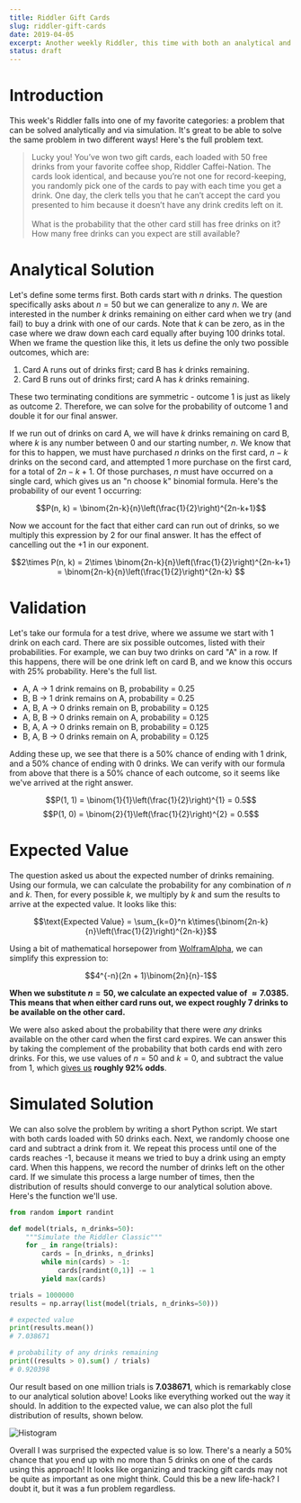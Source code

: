 ```yaml
---
title: Riddler Gift Cards
slug: riddler-gift-cards
date: 2019-04-05
excerpt: Another weekly Riddler, this time with both an analytical and simulated solution!
status: draft
---
```


# Introduction

This week's Riddler falls into one of my favorite categories: a problem that can be solved analytically and via simulation. It's great to be able to solve the same problem in two different ways! Here's the full problem text.

> Lucky you! You’ve won two gift cards, each loaded with 50 free drinks from your favorite coffee shop, Riddler Caffei-Nation. The cards look identical, and because you’re not one for record-keeping, you randomly pick one of the cards to pay with each time you get a drink. One day, the clerk tells you that he can’t accept the card you presented to him because it doesn’t have any drink credits left on it.
> <br><br>
> What is the probability that the other card still has free drinks on it? How many free drinks can you expect are still available?

# Analytical Solution

Let's define some terms first. Both cards start with $n$ drinks. The question specifically asks about $n=50$ but we can generalize to any $n$. We are interested in the number $k$ drinks remaining on either card when we try (and fail) to buy a drink with one of our cards. Note that $k$ can be zero, as in the case where we draw down each card equally after buying 100 drinks total. When we frame the question like this, it lets us define the only two possible outcomes, which are: <br>

1. Card A runs out of drinks first; card B has $k$ drinks remaining.
2. Card B runs out of drinks first; card A has $k$ drinks remaining.

These two terminating conditions are symmetric - outcome 1 is just as likely as outcome 2. Therefore, we can solve for the probability of outcome 1 and double it for our final answer.

If we run out of drinks on card A, we will have $k$ drinks remaining on card B, where $k$ is any number between 0 and our starting number, $n$. We know that for this to happen, we must have purchased $n$ drinks on the first card, $n-k$ drinks on the second card, and attempted $1$ more purchase on the first card, for a total of $2n - k + 1$. Of those purchases, $n$ must have occurred on a single card, which gives us an "n choose k" binomial formula. Here's the probability of our event 1 occurring:

$$P(n, k) = \binom{2n-k}{n}\left(\frac{1}{2}\right)^{2n-k+1}$$

Now we account for the fact that either card can run out of drinks, so we multiply this expression by 2 for our final answer. It has the effect of cancelling out the $+1$ in our exponent.

$$2\times P(n, k) = 2\times \binom{2n-k}{n}\left(\frac{1}{2}\right)^{2n-k+1} = \binom{2n-k}{n}\left(\frac{1}{2}\right)^{2n-k} $$

# Validation

Let's take our formula for a test drive, where we assume we start with 1 drink on each card. There are six possible outcomes, listed with their probabilities. For example, we can buy two drinks on card "A" in a row. If this happens, there will be one drink left on card B, and we know this occurs with 25% probability. Here's the full list.

- A, A -> 1 drink remains on B, probability = 0.25
- B, B -> 1 drink remains on A, probability = 0.25
- A, B, A -> 0 drinks remain on B, probability = 0.125
- A, B, B -> 0 drinks remain on A, probability = 0.125
- B, A, A -> 0 drinks remain on B, probability = 0.125
- B, A, B -> 0 drinks remain on A, probability = 0.125

Adding these up, we see that there is a 50% chance of ending with 1 drink, and a 50% chance of ending with 0 drinks. We can verify with our formula from above that there is a 50% chance of each outcome, so it seems like we've arrived at the right answer.

$$P(1, 1) = \binom{1}{1}\left(\frac{1}{2}\right)^{1} = 0.5$$
$$P(1, 0) = \binom{2}{1}\left(\frac{1}{2}\right)^{2} = 0.5$$

# Expected Value

The question asked us about the expected number of drinks remaining. Using our formula, we can calculate the probability for any combination of $n$ and $k$. Then, for every possible $k$, we multiply by $k$ and sum the results to arrive at the expected value. It looks like this:

$$\text{Expected Value} = \sum_{k=0}^n k\times{\binom{2n-k}{n}\left(\frac{1}{2}\right)^{2n-k}}$$

Using a bit of mathematical horsepower from <a href="https://www.wolframalpha.com/input/?i=%5Csum_%7Bk%3D0%7D%5En+k%5Ctimes%7B%5Cbinom%7B2n-k%7D%7Bn%7D%5Cleft(%5Cfrac%7B1%7D%7B2%7D%5Cright)%5E%7B2n-k%7D%7D" target="_blank">WolframAlpha</a>, we can simplify this expression to:

$$4^{-n}(2n + 1)\binom{2n}{n}-1$$

**When we substitute $n=50$, we calculate an expected value of $\approx7.0385$. This means that when either card runs out, we expect roughly 7 drinks to be available on the other card.**

We were also asked about the probability that there were _any_ drinks available on the other card when the first card expires. We can answer this by taking the complement of the probability that both cards end with zero drinks. For this, we use values of $n=50$ and $k=0$, and subtract the value from 1, which <a href="https://www.wolframalpha.com/input/?i=(100+choose+50)+%2F+2%5E100" target="_blank">gives us</a> **roughly 92% odds**.

# Simulated Solution

We can also solve the problem by writing a short Python script. We start with both cards loaded with 50 drinks each. Next, we randomly choose one card and subtract a drink from it. We repeat this process until one of the cards reaches -1, because it means we tried to buy a drink using an empty card. When this happens, we record the number of drinks left on the other card. If we simulate this process a large number of times, then the distribution of results should converge to our analytical solution above. Here's the function we'll use.

```python
from random import randint

def model(trials, n_drinks=50):
    """Simulate the Riddler Classic"""
    for _ in range(trials):
        cards = [n_drinks, n_drinks]
        while min(cards) > -1:
            cards[randint(0,1)] -= 1
        yield max(cards)

trials = 1000000
results = np.array(list(model(trials, n_drinks=50)))

# expected value
print(results.mean())
# 7.038671

# probability of any drinks remaining
print((results > 0).sum() / trials)
# 0.920398
```

Our result based on one million trials is **7.038671**, which is remarkably close to our analytical solution above! Looks like everything worked out the way it should. In addition to the expected value, we can also plot the full distribution of results, shown below.

<img class="img-fluid mx-auto d-block" title="Histogram" src="../images/20190405-riddler.png">

Overall I was surprised the expected value is so low. There's a nearly a 50% chance that you end up with no more than 5 drinks on one of the cards using this approach! It looks like organizing and tracking gift cards may not be quite as important as one might think. Could this be a new life-hack? I doubt it, but it was a fun problem regardless.
